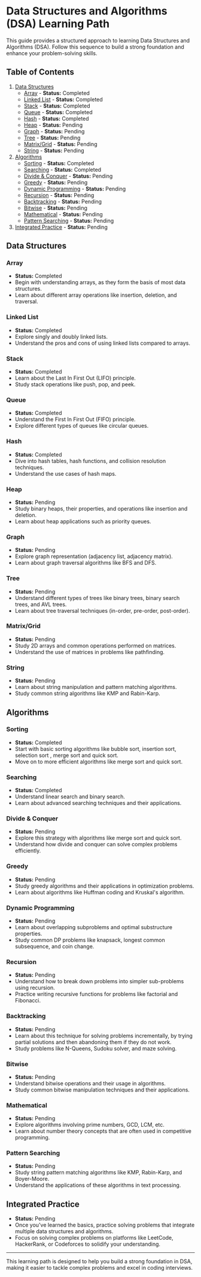 # Data Structures and Algorithms (DSA) Learning Path

This guide provides a structured approach to learning Data Structures and Algorithms (DSA). Follow this sequence to build a strong foundation and enhance your problem-solving skills.

## Table of Contents

1. [Data Structures](#data-structures)
   - [Array](#array) - **Status:** Completed
   - [Linked List](#linked-list) - **Status:** Completed
   - [Stack](#stack) - **Status:** Completed
   - [Queue](#queue) - **Status:** Completed
   - [Hash](#hash) - **Status:** Completed
   - [Heap](#heap) - **Status:** Pending
   - [Graph](#graph) - **Status:** Pending
   - [Tree](#tree) - **Status:** Pending
   - [Matrix/Grid](#matrixgrid) - **Status:** Pending
   - [String](#string) - **Status:** Pending
2. [Algorithms](#algorithms)
   - [Sorting](#sorting) - **Status:** Completed
   - [Searching](#searching) - **Status:** Completed
   - [Divide & Conquer](#divide--conquer) - **Status:** Pending
   - [Greedy](#greedy) - **Status:** Pending
   - [Dynamic Programming](#dynamic-programming) - **Status:** Pending
   - [Recursion](#recursion) - **Status:** Pending
   - [Backtracking](#backtracking) - **Status:** Pending
   - [Bitwise](#bitwise) - **Status:** Pending
   - [Mathematical](#mathematical) - **Status:** Pending
   - [Pattern Searching](#pattern-searching) - **Status:** Pending
3. [Integrated Practice](#integrated-practice) - **Status:** Pending

## Data Structures

### Array
- **Status:** Completed
- Begin with understanding arrays, as they form the basis of most data structures.
- Learn about different array operations like insertion, deletion, and traversal.

### Linked List
- **Status:** Completed
- Explore singly and doubly linked lists.
- Understand the pros and cons of using linked lists compared to arrays.

### Stack
- **Status:** Completed
- Learn about the Last In First Out (LIFO) principle.
- Study stack operations like push, pop, and peek.

### Queue
- **Status:** Completed
- Understand the First In First Out (FIFO) principle.
- Explore different types of queues like circular queues.

### Hash
- **Status:** Completed
- Dive into hash tables, hash functions, and collision resolution techniques.
- Understand the use cases of hash maps.

### Heap
- **Status:** Pending
- Study binary heaps, their properties, and operations like insertion and deletion.
- Learn about heap applications such as priority queues.

### Graph
- **Status:** Pending
- Explore graph representation (adjacency list, adjacency matrix).
- Learn about graph traversal algorithms like BFS and DFS.

### Tree
- **Status:** Pending
- Understand different types of trees like binary trees, binary search trees, and AVL trees.
- Learn about tree traversal techniques (in-order, pre-order, post-order).

### Matrix/Grid
- **Status:** Pending
- Study 2D arrays and common operations performed on matrices.
- Understand the use of matrices in problems like pathfinding.

### String
- **Status:** Pending
- Learn about string manipulation and pattern matching algorithms.
- Study common string algorithms like KMP and Rabin-Karp.

## Algorithms

### Sorting
- **Status:** Completed
- Start with basic sorting algorithms like bubble sort, insertion sort, selection sort , merge sort and quick sort.
- Move on to more efficient algorithms like merge sort and quick sort.

### Searching
- **Status:** Completed
- Understand linear search and binary search.
- Learn about advanced searching techniques and their applications.

### Divide & Conquer
- **Status:** Pending
- Explore this strategy with algorithms like merge sort and quick sort.
- Understand how divide and conquer can solve complex problems efficiently.

### Greedy
- **Status:** Pending
- Study greedy algorithms and their applications in optimization problems.
- Learn about algorithms like Huffman coding and Kruskal's algorithm.

### Dynamic Programming
- **Status:** Pending
- Learn about overlapping subproblems and optimal substructure properties.
- Study common DP problems like knapsack, longest common subsequence, and coin change.

### Recursion
- **Status:** Pending
- Understand how to break down problems into simpler sub-problems using recursion.
- Practice writing recursive functions for problems like factorial and Fibonacci.

### Backtracking
- **Status:** Pending
- Learn about this technique for solving problems incrementally, by trying partial solutions and then abandoning them if they do not work.
- Study problems like N-Queens, Sudoku solver, and maze solving.

### Bitwise
- **Status:** Pending
- Understand bitwise operations and their usage in algorithms.
- Study common bitwise manipulation techniques and their applications.

### Mathematical
- **Status:** Pending
- Explore algorithms involving prime numbers, GCD, LCM, etc.
- Learn about number theory concepts that are often used in competitive programming.

### Pattern Searching
- **Status:** Pending
- Study string pattern matching algorithms like KMP, Rabin-Karp, and Boyer-Moore.
- Understand the applications of these algorithms in text processing.

## Integrated Practice

- **Status:** Pending
- Once you've learned the basics, practice solving problems that integrate multiple data structures and algorithms.
- Focus on solving complex problems on platforms like LeetCode, HackerRank, or Codeforces to solidify your understanding.

---

This learning path is designed to help you build a strong foundation in DSA, making it easier to tackle complex problems and excel in coding interviews.
